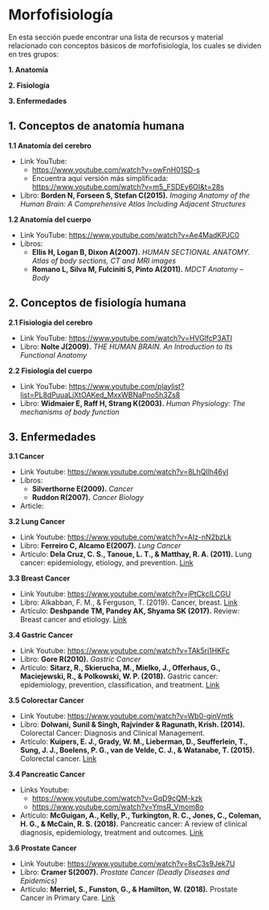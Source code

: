# Morfofisiología 

En esta sección puede encontrar una lista de recursos y material relacionado con conceptos básicos de morfofisiología, los cuales se dividen en tres grupos:

**1. Anatomía**

**2. Fisiología**

**3. Enfermedades**

## 1. Conceptos de anatomía humana

**1.1 Anatomía del cerebro**
* Link YouTube: 
  * https://www.youtube.com/watch?v=owFnH01SD-s
  * Encuentra aquí versión más simplificada: https://www.youtube.com/watch?v=m5_FSDEy6OI&t=28s
* Libro: **Borden N, Forseen S, Stefan C(2015).** *Imaging Anatomy of the Human Brain: A Comprehensive Atlas Including Adjacent Structures*

**1.2 Anatomía del cuerpo**
* Link YouTube: https://www.youtube.com/watch?v=Ae4MadKPJC0
* Libros: 
  * **Ellis H, Logan B, Dixon A(2007).** *HUMAN SECTIONAL ANATOMY. Atlas of body sections, CT and MRI images*
  * **Romano L, Silva M, Fulciniti S, Pinto A(2011).** *MDCT Anatomy – Body*

## 2. Conceptos de fisiología humana

**2.1 Fisiología del cerebro**
* Link YouTube: https://www.youtube.com/watch?v=HVGlfcP3ATI
* Libro: **Nolte J(2009).** *THE HUMAN BRAIN. An Introduction to Its Functional Anatomy*

**2.2 Fisiología del cuerpo**
* Link YouTube: https://www.youtube.com/playlist?list=PL8dPuuaLjXtOAKed_MxxWBNaPno5h3Zs8
* Libro: **Widmaier E, Raff H, Strang K(2003).** *Human Physiology: The mechanisms of body function*

## 3. Enfermedades

**3.1 Cancer**
* Link Youtube: https://www.youtube.com/watch?v=8LhQllh46yI
* Libros:
  * **Silverthorne E(2009).** *Cancer*
  * **Ruddon R(2007).** *Cancer Biology*
* Article: 

**3.2 Lung Cancer**
* Link Youtube: https://www.youtube.com/watch?v=AIz-nN2bzLk
* Libro: **Ferreiro C, Alcamo E(2007).** *Lung Cancer*
* Artículo: **Dela Cruz, C. S., Tanoue, L. T., & Matthay, R. A. (2011).** Lung cancer: epidemiology, etiology, and prevention. <a href="https://doi.org/10.1016/j.ccm.2011.09.001">Link</a>

**3.3 Breast Cancer**
* Link Youtube: https://www.youtube.com/watch?v=jPtCkcILCGU
* Libro: Alkabban, F. M., & Ferguson, T. (2019). Cancer, breast. <a href="https://www.ncbi.nlm.nih.gov/books/NBK482286/">Link</a> 
* Artículo: **Deshpande TM, Pandey AK, Shyama SK (2017).** Review: Breast cancer and etiology. <a href="https://www.oatext.com/pdf/TiM-17-110.pdf">Link</a>

**3.4 Gastric Cancer**
* Link Youtube: https://www.youtube.com/watch?v=TAk5ri1HKFc
* Libro: **Gore R(2010).** *Gastric Cancer*
* Artículo: **Sitarz, R., Skierucha, M., Mielko, J., Offerhaus, G., Maciejewski, R., & Polkowski, W. P. (2018).** Gastric cancer: epidemiology, prevention, classification, and treatment. <a href="https://doi.org/10.2147/CMAR.S149619">Link</a> 

**3.5 Colorectar Cancer**
* Link Youtube: https://www.youtube.com/watch?v=Wb0-ginVmtk
* Libro: **Dolwani, Sunil & Singh, Rajvinder & Ragunath, Krish. (2014).** Colorectal Cancer: Diagnosis and Clinical Management.
* Artículo: **Kuipers, E. J., Grady, W. M., Lieberman, D., Seufferlein, T., Sung, J. J., Boelens, P. G., van de Velde, C. J., & Watanabe, T. (2015).** Colorectal cancer. <a href="https://doi.org/10.1038/nrdp.2015.65">Link</a> 

**3.4 Pancreatic Cancer**
* Links Youtube: 
  * https://www.youtube.com/watch?v=GqD9cQM-kzk
  * https://www.youtube.com/watch?v=YmsR_Vmom8o
* Artículo: **McGuigan, A., Kelly, P., Turkington, R. C., Jones, C., Coleman, H. G., & McCain, R. S. (2018).** Pancreatic cancer: A review of clinical diagnosis, epidemiology, treatment and outcomes. <a href="https://doi.org/10.3748/wjg.v24.i43.4846">Link</a>

**3.6 Prostate Cancer**
* Link Youtube: https://www.youtube.com/watch?v=8sC3s9Jek7U
* Libro: **Cramer S(2007).** *Prostate Cancer (Deadly Diseases and Epidemics)*
* Artículo: **Merriel, S., Funston, G., & Hamilton, W. (2018).** Prostate Cancer in Primary Care. <a href="https://doi.org/10.1007/s12325-018-0766-1">Link</a>

